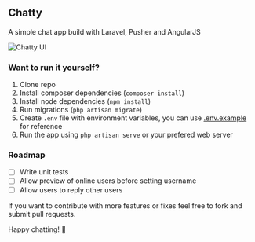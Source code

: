 ## Chatty

A simple chat app build with Laravel, Pusher and AngularJS

![Chatty UI](http://i.imgur.com/wSTlSJk.jpg)

### Want to run it yourself?

1. Clone repo
2. Install composer dependencies (`composer install`)
3. Install node dependencies (`npm install`)
4. Run migrations (`php artisan migrate`)
5. Create `.env` file with environment variables, you can use [.env.example](https://github.com/jahvi/chatty/blob/master/.env.example) for reference
6. Run the app using `php artisan serve` or your prefered web server

### Roadmap

- [ ] Write unit tests
- [ ] Allow preview of online users before setting username
- [ ] Allow users to reply other users

If you want to contribute with more features or fixes feel free to fork and submit pull requests.

Happy chatting! :ghost:
